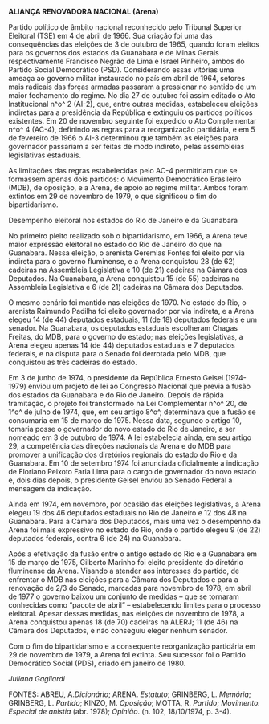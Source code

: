 **ALIANÇA RENOVADORA NACIONAL (Arena)**

Partido político de âmbito nacional reconhecido pelo Tribunal Superior
Eleitoral (TSE) em 4 de abril de 1966. Sua criação foi uma das
consequências das eleições de 3 de outubro de 1965, quando foram eleitos
para os governos dos estados da Guanabara e de Minas Gerais
respectivamente Francisco Negrão de Lima e Israel Pinheiro, ambos do
Partido Social Democrático (PSD). Considerando essas vitórias uma ameaça
ao governo militar instaurado no país em abril de 1964, setores mais
radicais das forças armadas passaram a pressionar no sentido de um maior
fechamento do regime. No dia 27 de outubro foi assim editado o Ato
Institucional n^o^ 2 (AI-2), que, entre outras medidas, estabeleceu
eleições indiretas para a presidência da República e extinguiu os
partidos políticos existentes. Em 20 de novembro seguinte foi expedido o
Ato Complementar n^o^ 4 (AC-4), definindo as regras para a reorganização
partidária, e em 5 de fevereiro de 1966 o AI-3 determinou que também as
eleições para governador passariam a ser feitas de modo indireto, pelas
assembleias legislativas estaduais.

As limitações das regras estabelecidas pelo AC-4 permitiriam que se
formassem apenas dois partidos: o Movimento Democrático Brasileiro
(MDB), de oposição, e a Arena, de apoio ao regime militar. Ambos foram
extintos em 29 de novembro de 1979, o que significou o fim do
bipartidarismo.

Desempenho eleitoral nos estados do Rio de Janeiro e da Guanabara

No primeiro pleito realizado sob o bipartidarismo, em 1966, a Arena teve
maior expressão eleitoral no estado do Rio de Janeiro do que na
Guanabara. Nessa eleição, o arenista Geremias Fontes foi eleito por via
indireta para o governo fluminense, e a Arena conquistou 28 (de 62)
cadeiras na Assembleia Legislativa e 10 (de 21) cadeiras na Câmara dos
Deputados. Na Guanabara, a Arena conquistou 15 (de 55) cadeiras na
Assembleia Legislativa e 6 (de 21) cadeiras na Câmara dos Deputados.

O mesmo cenário foi mantido nas eleições de 1970. No estado do Rio, o
arenista Raimundo Padilha foi eleito governador por via indireta, e a
Arena elegeu 14 (de 44) deputados estaduais, 11 (de 18) deputados
federais e um senador. Na Guanabara, os deputados estaduais escolheram
Chagas Freitas, do MDB, para o governo do estado; nas eleições
legislativas, a Arena elegeu apenas 14 (de 44) deputados estaduais e 7
deputados federais, e na disputa para o Senado foi derrotada pelo MDB,
que conquistou as três cadeiras do estado.

Em 3 de junho de 1974, o presidente da República Ernesto Geisel
(1974-1979) enviou um projeto de lei ao Congresso Nacional que previa a
fusão dos estados da Guanabara e do Rio de Janeiro. Depois de rápida
tramitação, o projeto foi transformado na Lei Complementar n^o^ 20, de
1^o^ de julho de 1974, que, em seu artigo 8^o^, determinava que a fusão
se consumaria em 15 de março de 1975. Nessa data, segundo o artigo 10,
tomaria posse o governador do novo estado do Rio de Janeiro, a ser
nomeado em 3 de outubro de 1974. A lei estabelecia ainda, em seu artigo
29, a competência das direções nacionais da Arena e do MDB para promover
a unificação dos diretórios regionais do estado do Rio e da Guanabara.
Em 10 de setembro 1974 foi anunciada oficialmente a indicação de
Floriano Peixoto Faria Lima para o cargo de governador do novo estado e,
dois dias depois, o presidente Geisel enviou ao Senado Federal a
mensagem da indicação.

Ainda em 1974, em novembro, por ocasião das eleições legislativas, a
Arena elegeu 19 dos 46 deputados estaduais no Rio de Janeiro e 12 dos 48
na Guanabara. Para a Câmara dos Deputados, mais uma vez o desempenho da
Arena foi mais expressivo no estado do Rio, onde o partido elegeu 9 (de
22) deputados federais, contra 6 (de 24) na Guanabara.

Após a efetivação da fusão entre o antigo estado do Rio e a Guanabara em
15 de março de 1975, Gilberto Marinho foi eleito presidente do diretório
fluminense da Arena. Visando a atender aos interesses do partido, de
enfrentar o MDB nas eleições para a Câmara dos Deputados e para a
renovação de 2/3 do Senado, marcadas para novembro de 1978, em abril de
1977 o governo baixou um conjunto de medidas – que se tornaram
conhecidas como “pacote de abril” – estabelecendo limites para o
processo eleitoral. Apesar dessas medidas, nas eleições de novembro de
1978, a Arena conquistou apenas 18 (de 70) cadeiras na ALERJ; 11 (de 46)
na Câmara dos Deputados, e não conseguiu eleger nenhum senador.

Com o fim do bipartidarismo e a consequente reorganização partidária em
29 de novembro de 1979, a Arena foi extinta. Seu sucessor foi o Partido
Democrático Social (PDS), criado em janeiro de 1980.

*Juliana Gagliardi*

FONTES: ABREU, A.*Dicionário*; ARENA. *Estatuto*; GRINBERG, L.
*Memória*; GRINBERG, L. *Partido*; KINZO, M. *Oposição*; MOTTA, R.
*Partido*; *Movimento.* *Especial de anistia* (abr. 1978); *Opinião*.
(n. 102, 18/10/1974, p. 3-4).
